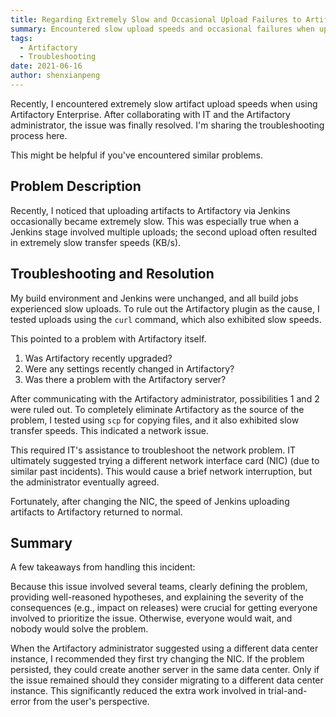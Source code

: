 ```yaml
---
title: Regarding Extremely Slow and Occasional Upload Failures to Artifactory—A Case Study
summary: Encountered slow upload speeds and occasional failures when uploading artifacts to JFrog Artifactory. This post shares the troubleshooting process and lessons learned.
tags:
  - Artifactory
  - Troubleshooting
date: 2021-06-16
author: shenxianpeng
---
```


Recently, I encountered extremely slow artifact upload speeds when using Artifactory Enterprise. After collaborating with IT and the Artifactory administrator, the issue was finally resolved. I'm sharing the troubleshooting process here.

This might be helpful if you've encountered similar problems.


## Problem Description

Recently, I noticed that uploading artifacts to Artifactory via Jenkins occasionally became extremely slow. This was especially true when a Jenkins stage involved multiple uploads; the second upload often resulted in extremely slow transfer speeds (KB/s).

## Troubleshooting and Resolution

My build environment and Jenkins were unchanged, and all build jobs experienced slow uploads. To rule out the Artifactory plugin as the cause, I tested uploads using the `curl` command, which also exhibited slow speeds.

This pointed to a problem with Artifactory itself.

1. Was Artifactory recently upgraded?
2. Were any settings recently changed in Artifactory?
3. Was there a problem with the Artifactory server?

After communicating with the Artifactory administrator, possibilities 1 and 2 were ruled out. To completely eliminate Artifactory as the source of the problem, I tested using `scp` for copying files, and it also exhibited slow transfer speeds. This indicated a network issue.

This required IT's assistance to troubleshoot the network problem.  IT ultimately suggested trying a different network interface card (NIC) (due to similar past incidents). This would cause a brief network interruption, but the administrator eventually agreed.

Fortunately, after changing the NIC, the speed of Jenkins uploading artifacts to Artifactory returned to normal.

## Summary

A few takeaways from handling this incident:

Because this issue involved several teams, clearly defining the problem, providing well-reasoned hypotheses, and explaining the severity of the consequences (e.g., impact on releases) were crucial for getting everyone involved to prioritize the issue. Otherwise, everyone would wait, and nobody would solve the problem.

When the Artifactory administrator suggested using a different data center instance, I recommended they first try changing the NIC. If the problem persisted, they could create another server in the same data center. Only if the issue remained should they consider migrating to a different data center instance. This significantly reduced the extra work involved in trial-and-error from the user's perspective.